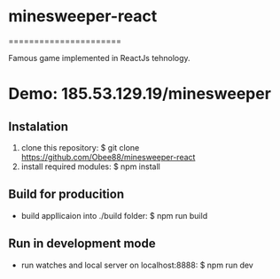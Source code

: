 # minesweeper-react
======================

Famous game implemented in ReactJs tehnology.

Demo: 185.53.129.19/minesweeper
======================

Instalation
-------------

1. clone this repository: $ git clone https://github.com/Obee88/minesweeper-react
2. install required modules: $ npm install

Build for producition
------------------------
* build appllicaion into ./build folder: $ npm run build 

Run in development mode
-------------------------
* run watches and local server on localhost:8888: $ npm run dev



  

